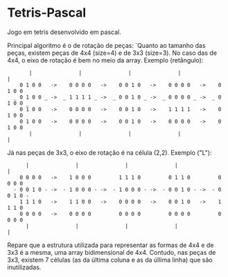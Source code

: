 # Tetris-Pascal
Jogo em tetris desenvolvido em pascal.

Principal algoritmo é o de rotação de peças:
`Quanto ao tamanho das peças, existem peças de 4x4 (size=4) e de 3x3 (size=3). No
 caso das de 4x4, o eixo de rotação é bem no meio da array. Exemplo (retângulo): 
```
       |               |               |               |               |
    0 1 0 0   ->    0 0 0 0   ->    0 0 1 0   ->    0 0 0 0   ->    0 1 0 0
  _ 0 1 0 0 _ ->  _ 1 1 1 1 _ ->  _ 0 0 1 0 _ ->  _ 0 0 0 0 _ ->  _ 0 1 0 0 _
    0 1 0 0   ->    0 0 0 0   ->    0 0 1 0   ->    1 1 1 1   ->    0 1 0 0
    0 1 0 0   ->    0 0 0 0   ->    0 0 1 0   ->    0 0 0 0   ->    0 1 0 0
       |               |               |               |               | 
```
 Já nas peças de 3x3, o eixo de rotação é na célula (2,2). Exemplo ("L"):
```
      |               |               |               |               |  
    0 0 0 0   ->    1 0 0 0         1 1 1 0         0 1 1 0         0 0 0 0
  - 0 0 1 0 - ->  - 1 0 0 0 - ->  - 1 0 0 0 - ->  - 0 0 1 0 - ->  - 0 0 1 0 -
    1 1 1 0   ->    1 1 0 0   ->    0 0 0 0   ->    0 0 1 0   ->    1 1 1 0
    0 0 0 0   ->    0 0 0 0         0 0 0 0         0 0 0 0         0 0 0 0
      |               |               |               |               |
```
 Repare que a estrutura utilizada para representar as formas de 4x4 e de 3x3 é a
 mesma, uma array bidimensional de 4x4. Contudo, nas peças de 3x3, existem 7
 células (as da última coluna e as da úllima linha) que são inutilizadas. 

